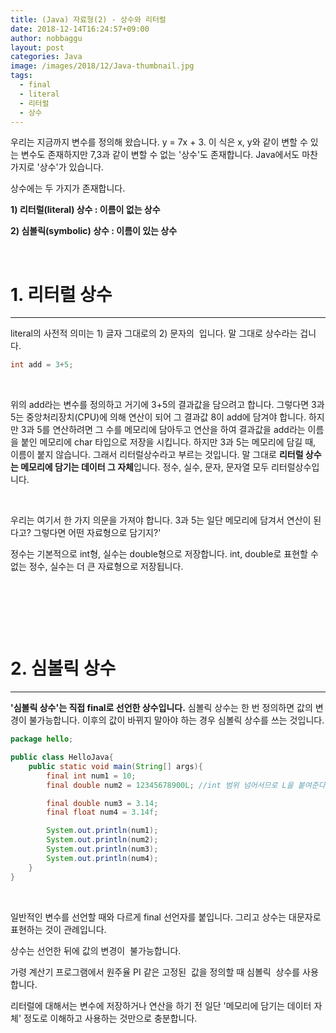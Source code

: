 ```yaml
---
title: (Java) 자료형(2) - 상수와 리터럴
date: 2018-12-14T16:24:57+09:00
author: nobbaggu
layout: post
categories: Java
image: /images/2018/12/Java-thumbnail.jpg
tags:
  - final
  - literal
  - 리터럴
  - 상수
---
```

우리는 지금까지 변수를 정의해 왔습니다. y = 7x + 3. 이 식은 x, y와 같이 변할 수 있는 변수도 존재하지만 7,3과 같이 변할 수 없는 '상수'도 존재합니다. Java에서도 마찬가지로 '상수'가 있습니다.

상수에는 두 가지가 존재합니다.

**1) 리터럴(literal) 상수 : 이름이 없는 상수**

**2) 심볼릭(symbolic) 상수 : 이름이 있는 상수**

&nbsp;

# 1. 리터럴 상수

* * *

literal의 사전적 의미는 1) 글자 그대로의 2) 문자의  입니다. 말 그대로 상수라는 겁니다.

~~~ java
int add = 3+5;
~~~

&nbsp;

위의 add라는 변수를 정의하고 거기에 3+5의 결과값을 담으려고 합니다. 그렇다면 3과 5는 중앙처리장치(CPU)에 의해 연산이 되어 그 결과값 8이 add에 담겨야 합니다. 하지만 3과 5를 연산하려면 그 수를 메모리에 담아두고 연산을 하여 결과값을 add라는 이름을 붙인 메모리에 char 타입으로 저장을 시킵니다. 하지만 3과 5는 메모리에 담길 때, 이름이 붙지 않습니다. 그래서 리터럴상수라고 부르는 것입니다. 말 그대로 **리터럴 상수는 메모리에 담기는 데이터 그 자체**입니다. 정수, 실수, 문자, 문자열 모두 리터럴상수입니다.

&nbsp;

우리는 여기서 한 가지 의문을 가져야 합니다. 3과 5는 일단 메모리에 담겨서 연산이 된다고? 그렇다면 어떤 자료형으로 담기지?'

정수는 기본적으로 int형, 실수는 double형으로 저장합니다. int, double로 표현할 수 없는 정수, 실수는 더 큰 자료형으로 저장됩니다.

&nbsp;

&nbsp;

&nbsp;

# 2. 심볼릭 상수

* * *

**'심볼릭 상수'는 직접 final로 선언한 상수입니다.** 심볼릭 상수는 한 번 정의하면 값의 변경이 불가능합니다. 이후의 값이 바뀌지 말아야 하는 경우 심볼릭 상수를 쓰는 것입니다.

~~~ java
package hello;

public class HelloJava{
    public static void main(String[] args){
        final int num1 = 10;
        final double num2 = 12345678900L; //int 범위 넘어서므로 L을 붙여준다.

        final double num3 = 3.14;
        final float num4 = 3.14f;

        System.out.println(num1);
        System.out.println(num2);
        System.out.println(num3);
        System.out.println(num4);
    }
}
~~~

&nbsp;

일반적인 변수를 선언할 때와 다르게 final 선언자를 붙입니다. 그리고 상수는 대문자로 표현하는 것이 관례입니다.

상수는 선언한 뒤에 값의 변경이  불가능합니다.

가령 계산기 프로그램에서 원주율 PI 같은 고정된  값을 정의할 때 심볼릭  상수를 사용합니다.

리터럴에 대해서는 변수에 저장하거나 연산을 하기 전 일단 '메모리에 담기는 데이터 자체' 정도로 이해하고 사용하는 것만으로 충분합니다.